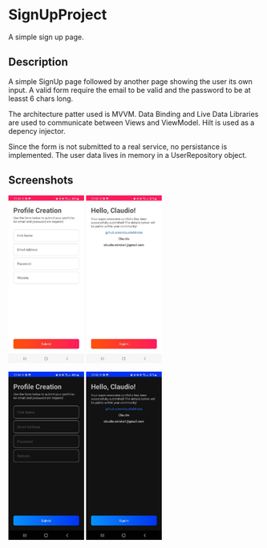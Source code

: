 # SignUpProject
A simple sign up page. 


## Description
A simple SignUp page followed by another page showing the user its own input.
A valid form require the email to be valid and the password to be at leasst 6 chars long.


The architecture patter used is MVVM.
Data Binding and Live Data Libraries are used to communicate between Views and ViewModel.
Hilt is used as a depency injector. 


Since the form is not submitted to a real service, no persistance is implemented. The user data lives in memory in a UserRepository object.


## Screenshots
<p>
  <img src="Screenshots/signup_day.jpeg" width="30%" height="30%" >
  <img src="Screenshots/confirmation_day.jpeg" width="30%" height="30%" >
</p>
<p>
  <img src="Screenshots/signup_night.jpeg" width="30%" height="30%" >
  <img src="Screenshots/confirmation_night.jpeg" width="30%" height="30%" >
</p>
